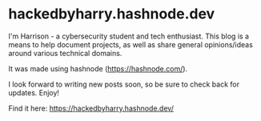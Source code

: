# hackedbyharry.hashnode.dev
I'm Harrison - a cybersecurity student and tech enthusiast. 
  This blog is a means to help document projects, as well as share general opinions/ideas around various technical domains.

  It was made using hashnode (https://hashnode.com/).

  I look forward to writing new posts soon, so be sure to check back for updates.
  Enjoy!

Find it here: https://hackedbyharry.hashnode.dev/

